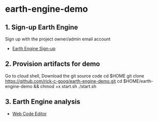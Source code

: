 # earth-engine-demo

## 1. Sign-up Earth Engine
Sign up with the project owner/admin email account
-   [Earth Engine Sign-up](https://signup.earthengine.google.com/#!/)

## 2. Provision artifacts for demo
Go to cloud shell, 
Download the git source code
cd $HOME
git clone https://github.com/rick-c-goog/earth-engine-demo.git
cd $HOME/earth-engine-demo && chmod +x start.sh
./start.sh

## 3. Earth Engine analysis
-   [Web Code Editor](https://code.earthengine.google.com/)
